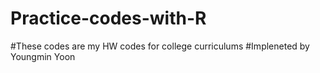 # Practice-codes-with-R
#These codes are my HW codes for college curriculums
#Impleneted by Youngmin Yoon
